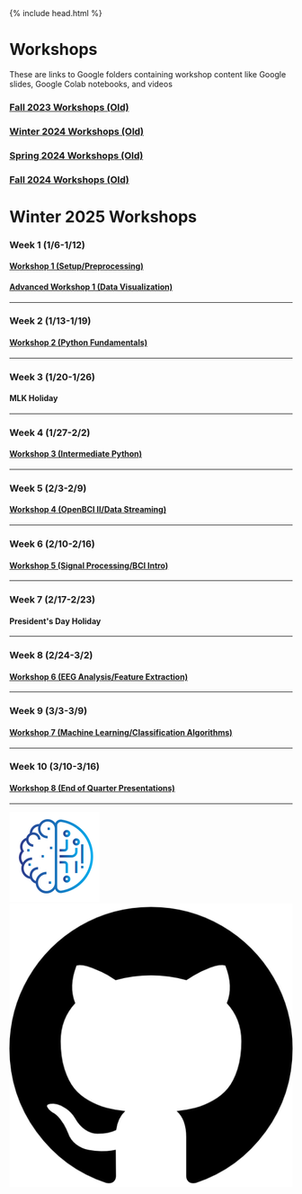 <head>
  {% include head.html %}
  <title>CruX GitHub Page Home</title>
  <link rel="icon" type="image/x-icon" href="../images/favicon.ico">
</head>

<link rel="stylesheet" href="../css/styles.css">

# Workshops

These are links to Google folders containing workshop content like Google slides, Google Colab notebooks, and videos

### [Fall 2023 Workshops (Old)](FallWorkshops.md)

### [Winter 2024 Workshops (Old)](WinterWorkshops.md)

### [Spring 2024 Workshops (Old)](SpringWorkshops.md)

### [Fall 2024 Workshops (Old)](FallWorkshops24.md)

# Winter 2025 Workshops

### Week 1 (1/6-1/12)
#### [Workshop 1 (Setup/Preprocessing)](https://drive.google.com/drive/u/1/folders/1NaXX6BsD9aTMzpTVC4By7oBNL2Qyp1pX)
#### [Advanced Workshop 1 (Data Visualization)](https://drive.google.com/drive/u/1/folders/1C8ASQN33sJ0U3dLd542kQBoIwd4qS-eD)
---
### Week 2 (1/13-1/19)
#### [Workshop 2 (Python Fundamentals)](https://drive.google.com/drive/u/1/folders/1SbOb7IwJqpZLvDSC7w-EXD20WeobdCQ5)
---

### Week 3 (1/20-1/26)
#### MLK Holiday
---
### Week 4 (1/27-2/2)
#### [Workshop 3 (Intermediate Python)](https://drive.google.com/drive/u/1/folders/1nnb3PFG5fWTaabronMR-OImTolXf4Xq-)
---
### Week 5 (2/3-2/9)
#### [Workshop 4 (OpenBCI II/Data Streaming)](https://drive.google.com/drive/u/1/folders/1otB_0wD743qrS3f0o9RCeRacN0Whd_p2)
---

### Week 6 (2/10-2/16)
#### [Workshop 5 (Signal Processing/BCI Intro)](https://drive.google.com/drive/u/1/folders/1Ncra9sj_75Pgnh5NfYTmd7vXngkAWthy)
---

### Week 7 (2/17-2/23)
#### President's Day Holiday
---

### Week 8 (2/24-3/2)
#### [Workshop 6 (EEG Analysis/Feature Extraction)](https://drive.google.com/drive/u/1/folders/1zBCckxlZqzAZudksLwOAculWmattV1oJ)
---

### Week 9 (3/3-3/9)
#### [Workshop 7 (Machine Learning/Classification Algorithms)](https://drive.google.com/drive/u/1/folders/1MxKD2xwB6mZaYfryePV56xzwj1fJ7HC7)
---
### Week 10 (3/10-3/16)
#### [Workshop 8 (End of Quarter Presentations)](https://drive.google.com/drive/u/1/folders/1xwRtULHY24l5WUjDfMPPHIBe9oJXNGD2)
---

<footer>
    <div id = "images">
        <a href="https://cruxucla.com">
        <img  class = "logo" border = "0" src = "../images/cruxUclaLogo.webp" alt = "CruX UCLA"/>
        </a>
        <a href="https://github.com/CruXUCLA">
        <img class = "logo" border = "0" src = "../images/githubLogo.png" alt = "Github"/>
        </a>
    </div>
</footer>

